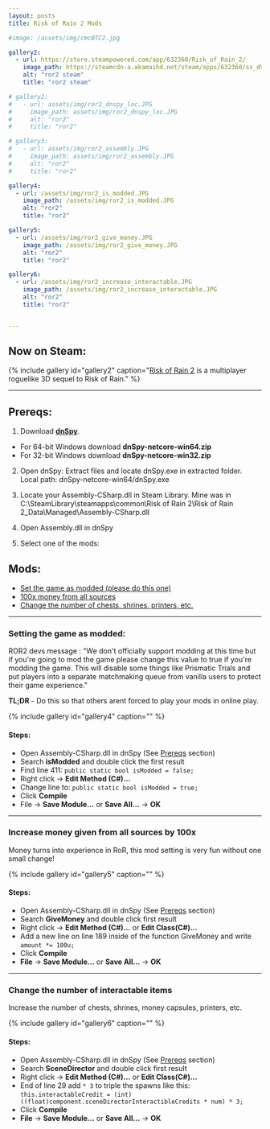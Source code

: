 ```yaml
---
layout: posts
title: Risk of Rain 2 Mods

#image: /assets/img/cmcBTC2.jpg 

gallery2: 
  - url: https://store.steampowered.com/app/632360/Risk_of_Rain_2/
    image_path: https://steamcdn-a.akamaihd.net/steam/apps/632360/ss_d93451e8534c512fcf15e1d8c7a02e2277807aa7.600x338.jpg?t=1554475761
    alt: "ror2 steam"
    title: "ror2 steam"

# gallery2:
#   - url: assets/img/ror2_dnspy_loc.JPG
#     image_path: assets/img/ror2_dnspy_loc.JPG
#     alt: "ror2"
#     title: "ror2"

# gallery3:
#   - url: assets/img/ror2_assembly.JPG
#     image_path: assets/img/ror2_assembly.JPG
#     alt: "ror2"
#     title: "ror2"

gallery4:
  - url: /assets/img/ror2_is_modded.JPG
    image_path: /assets/img/ror2_is_modded.JPG
    alt: "ror2"
    title: "ror2"

gallery5:
  - url: /assets/img/ror2_give_money.JPG
    image_path: /assets/img/ror2_give_money.JPG
    alt: "ror2"
    title: "ror2"

gallery6:
  - url: /assets/img/ror2_increase_interactable.JPG
    image_path: /assets/img/ror2_increase_interactable.JPG
    alt: "ror2"
    title: "ror2"


---
```

## Now on Steam:

{% include gallery id="gallery2" caption="[Risk of Rain 2](https://store.steampowered.com/app/632360/Risk_of_Rain_2/) is a multiplayer roguelike 3D sequel to Risk of Rain." %}

<!-- [Risk of Rain 2](https://store.steampowered.com/app/632360/Risk_of_Rain_2/) is a multiplayer roguelike 3D sequel to Risk of Rain. -->
___

## Prereqs:

1. Download [**dnSpy**](https://github.com/0xd4d/dnSpy/releases). 
  * For 64-bit Windows download **dnSpy-netcore-win64.zip**
  * For 32-bit Windows download **dnSpy-netcore-win32.zip**
2. Open dnSpy: Extract files and locate dnSpy.exe in extracted folder. Local path: dnSpy-netcore-win64/dnSpy.exe 

3. Locate your Assembly-CSharp.dll in Steam Library. Mine was in C:\SteamLibrary\steamapps\common\Risk of Rain 2\Risk of Rain 2_Data\Managed\Assembly-CSharp.dll 


4. Open Assembly.dll in dnSpy
5. Select one of the mods:

## Mods:

  * [Set the game as modded (please do this one)](#setting-the-game-as-modded)
  * [100x money from all sources](#increase-money-given-from-all-sources-by-100x)
  * [Change the number of chests, shrines, printers, etc.](#change-the-number-of-interactable-items)

___

### Setting the game as modded:
ROR2 devs message : "We don't officially support modding at this time but if you're going to mod the game please change this value to true if you're modding the game. This will disable some things like Prismatic Trials and put players into a separate matchmaking queue from vanilla users to protect their game experience."

**TL;DR** - Do this so that others arent forced to play your mods in online play. 

{% include gallery id="gallery4" caption="" %}
#### Steps:
* Open Assembly-CSharp.dll in dnSpy (See [Prereqs](#prereqs) section)
* Search **isModded** and double click the first result
* Find line 411: `public static bool isModded = false;`
* Right click -> **Edit Method (C#)...**
* Change line to: `public static bool isModded = true;`
* Click **Compile**
* File -> **Save Module...** or **Save All...** -> **OK**

___

### Increase money given from all sources by 100x
Money turns into experience in RoR, this mod setting is very fun without one small change!

{% include gallery id="gallery5" caption="" %}
#### Steps:
* Open Assembly-CSharp.dll in dnSpy (See [Prereqs](#prereqs) section)
* Search **GiveMoney** and double click first result
* Right click -> **Edit Method (C#)...** or **Edit Class(C#)...**
* Add a new line on line 189 inside of the function GiveMoney and write `amount *= 100u;`
* Click **Compile**
* **File** -> **Save Module...** or **Save All...** -> **OK**

___

### Change the number of interactable items
Increase the number of chests, shrines, money capsules, printers, etc.

{% include gallery id="gallery6" caption="" %}
#### Steps:
* Open Assembly-CSharp.dll in dnSpy (See [Prereqs](#prereqs) section)
* Search **SceneDirector** and double click first result
* Right click -> **Edit Method (C#)...** or **Edit Class(C#)...**
* End of line 29 add `* 3` to triple the spawns like this: `this.interactableCredit = (int)((float)component.sceneDirectorInteractibleCredits * num) * 3;` 
* Click **Compile**
* **File** -> **Save Module...** or **Save All...** -> **OK**


